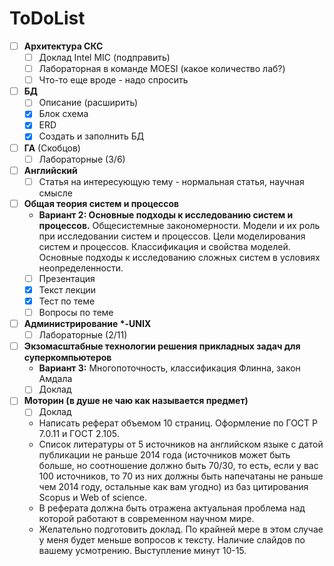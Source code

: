 # ToDoList

- [ ] **Архитектура СКС**
    - [ ] Доклад Intel MIC (подправить) 
    - [ ] Лабораторная в команде MOESI (какое количество лаб?)
    - [ ] Что-то еще вроде - надо спросить
- [ ] **БД** 
    - [ ] Описание (расширить)
    - [x] Блок схема
    - [x] ERD
    - [x] Создать и заполнить БД
- [ ] **ГА** (Скобцов)
    - [ ] Лабораторные (3/6)
- [ ] **Английский**
    - [ ] Статья на интересующую тему - нормальная статья, научная смысле
- [ ] **Общая теория систем и процессов**
    - **Вариант 2: Основные подходы к исследованию систем и процессов.** Общесистемные закономерности. Модели и их роль при исследовании систем и процессов. Цели моделирования систем и процессов. Классификация и свойства моделей. Основные подходы к исследованию сложных систем в условиях неопределенности.
    - [ ] Презентация
    - [x] Текст лекции
    - [x] Тест по теме
    - [ ] Вопросы по теме
- [ ] **Администрирование \*-UNIX**
    - [ ] Лабораторные (2/11)
- [ ] **Экзомасштабные технологии решения прикладных задач для суперкомпьютеров**
    - **Вариант 3:** Многопоточность, классификация Флинна, закон Амдала
    - [ ] Доклад 
- [ ] **Моторин (в душе не чаю как называется предмет)**
    - [ ] Доклад 
    - Написать реферат объемом 10 страниц. Оформление по ГОСТ Р 7.0.11 и ГОСТ 2.105.
    - Список литературы от 5 источников на английском языке с датой публикации не раньше 2014 года (источников может быть больше, но соотношение должно быть 70/30, то есть, если у вас 100 источников, то 70 из них должны быть напечатаны не раньше чем 2014 году, остальные как вам угодно) из баз цитирования Scopus и Web of science.
    - В реферата должна быть отражена актуальная проблема над которой работают в современном научном мире. 
    - Желательно подготовить доклад. По крайней мере в этом случае у меня будет меньше вопросов к тексту. Наличие слайдов по вашему усмотрению. Выступление минут 10-15.

